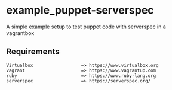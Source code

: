 # example_puppet-serverspec

A simple example setup to test puppet code with serverspec in a vagrantbox

## Requirements
    Virtualbox                  => https://www.virtualbox.org
    Vagrant                     => https://www.vagrantup.com
    ruby                        => https://www.ruby-lang.org
    serverspec                  => https://serverspec.org/